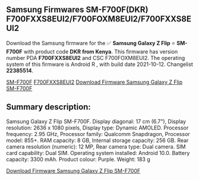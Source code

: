 <h2>Samsung Firmwares SM-F700F(DKR) F700FXXS8EUI2/F700FOXM8EUI2/F700FXXS8EUI2</h2>
Download the Samsung firmware for the ✅ <strong>Samsung Galaxy Z Flip </strong> ⭐ <strong>SM-F700F</strong> with product code <strong>DKR</strong> <strong> from Kenya</strong>. This firmware has version number PDA <strong>F700FXXS8EUI2</strong> and CSC F700FOXM8EUI2. The operating system of this firmware is Android R , with build date 2021-10-12. Changelist <strong>22385514</strong>.


[SM-F700F](https://samfirm.shop/samsung/model/SM-F700F)
[F700FXXS8EUI2](https://samfirm.shop/samsung/pda/F700FXXS8EUI2)
[Download Firmware Samsung Galaxy Z Flip SM-F700F](https://samfirm.shop/samsung/firmware/464260)
<h2>Summary description:</h2>
<p>Samsung Galaxy Z Flip SM-F700F. Display diagonal: 17 cm (6.7"), Display resolution: 2636 x 1080 pixels, Display type: Dynamic AMOLED. Processor frequency: 2.95 GHz, Processor family: Qualcomm Snapdragon, Processor model: 855+. RAM capacity: 8 GB, Internal storage capacity: 256 GB. Rear camera resolution (numeric): 12 MP, Rear camera type: Dual camera. SIM card capability: Dual SIM. Operating system installed: Android 10.0. Battery capacity: 3300 mAh. Product colour: Purple. Weight: 183 g</p>


[Download Firmware Samsung Galaxy Z Flip SM-F700F](https://samfirm.shop/samsung/firmware/464260)
